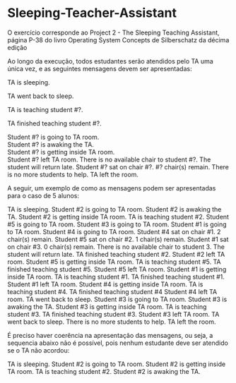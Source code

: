 # Sleeping-Teacher-Assistant

O exercício corresponde ao Project 2 - The Sleeping Teaching Assistant, página P-38 do livro Operating System Concepts de Silberschatz da décima edição  

Ao longo da execução, todos estudantes serão atendidos pelo TA uma única vez, e as seguintes mensagens devem ser apresentadas:  


TA is sleeping. 

TA went back to sleep.  

TA is teaching student #?.  

TA finished teaching student #?.  

Student #? is going to TA room.  
Student #? is awaking the TA.  
Student #? is getting inside TA room.  
Student #? left TA room.
There is no available chair to student #?. The student will return late.
Student #? sat on chair #?. #? chair(s) remain.
There is no more students to help. TA left the room.

A seguir, um exemplo de como as mensagens podem ser apresentadas para o caso de 5 alunos:

TA is sleeping.
Student #2 is going to TA room.
Student #2 is awaking the TA.
Student #2 is getting inside TA room.
TA is teaching student #2.
Student #5 is going to TA room.
Student #3 is going to TA room.
Student #1 is going to TA room.
Student #4 is going to TA room.
Student #4 sat on chair #1. 2 chair(s) remain.
Student #5 sat on chair #2. 1 chair(s) remain.
Student #1 sat on chair #3. 0 chair(s) remain.
There is no available chair to student 3. The student will return late.
TA finished teaching student #2.
Student #2 left TA room.
Student #5 is getting inside TA room.
TA is teaching student #5.
TA finished teaching student #5.
Student #5 left TA room.
Student #1 is getting inside TA room.
TA is teaching student #1.
TA finished teaching student #1.
Student #1 left TA room.
Student #4 is getting inside TA room.
TA is teaching student #4.
TA finished teaching student #4
Student #4 left TA room.
TA went back to sleep.
Student #3 is going to TA room.
Student #3 is awaking the TA.
Student #3 is getting inside TA room.
TA is teaching student #3.
TA finished teaching student #3.
Student #3 left TA room.
TA went back to sleep.
There is no more students to help. TA left the room.

É preciso haver coerência na apresentação das mensagens, ou seja, a sequencia abaixo não é possível, pois nenhum estudante deve ser atendido se o TA não acordou:

TA is sleeping.
Student #2 is going to TA room.
Student #2 is getting inside TA room.
TA is teaching student #2.
Student #2 is awaking the TA.
